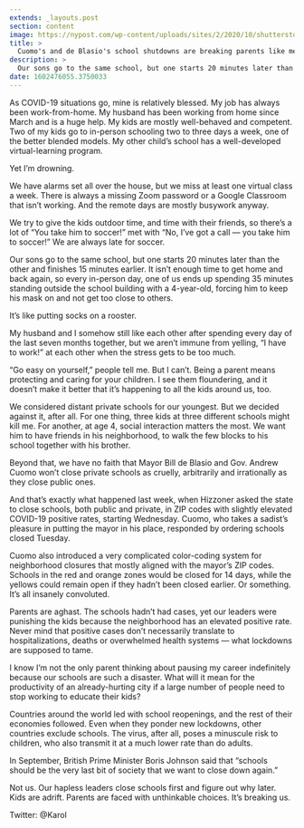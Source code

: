 ```yaml
--- 
extends: _layouts.post 
section: content 
image: https://nypost.com/wp-content/uploads/sites/2/2020/10/shutterstock_online-learning.jpg?quality=90&strip=all&w=1200 
title: > 
  Cuomo's and de Blasio's school shutdowns are breaking parents like me 
description: > 
  Our sons go to the same school, but one starts 20 minutes later than the other and finishes 15 minutes earlier.We considered distant private schools for our youngest.We want him to have friends in his neighborhood, to walk the few blocks to his school together with his brother.Andrew Cuomo won’t close private schools as cruelly, arbitrarily and irrationally as they close public ones.Our hapless leaders close schools first and figure out why later. 
date: 1602476055.3750033 
--- 
```

As COVID-19 situations go, mine is relatively blessed. My job has always been work-from-home. My husband has been working from home since March and is a huge help. My kids are mostly well-behaved and competent. Two of my kids go to ­in-person schooling two to three days a week, one of the better blended models. My other child’s school has a well-developed virtual-learning program.

Yet I’m drowning.

We have alarms set all over the house, but we miss at least one virtual class a week. There is always a missing Zoom password or a Google Classroom that isn’t working. And the remote days are mostly busywork anyway.

We try to give the kids outdoor time, and time with their friends, so there’s a lot of “You take him to soccer!” met with “No, I’ve got a call — you take him to soccer!” We are always late for soccer.

Our sons go to the same school, but one starts 20 minutes later than the other and finishes 15 minutes earlier. It isn’t enough time to get home and back again, so every in-person day, one of us ends up spending 35 minutes standing outside the school building with a 4-year-old, forcing him to keep his mask on and not get too close to others.

It’s like putting socks on a rooster.

My husband and I somehow still like each other after spending ­every day of the last seven months together, but we aren’t immune from yelling, “I have to work!” at each other when the stress gets to be too much.

“Go easy on yourself,” people tell me. But I can’t. Being a parent means protecting and caring for your children. I see them floundering, and it doesn’t make it better that it’s happening to all the kids around us, too.

We considered distant private schools for our youngest. But we decided against it, after all. For one thing, three kids at three different schools might kill me. For another, at age 4, social interaction matters the most. We want him to have friends in his neighborhood, to walk the few blocks to his school together with his brother.

Beyond that, we have no faith that Mayor Bill de Blasio and Gov. Andrew Cuomo won’t close private schools as cruelly, arbitrarily and irrationally as they close public ones.

And that’s exactly what happened last week, when Hizzoner asked the state to close schools, both public and private, in ZIP codes with slightly elevated COVID-19 positive rates, starting Wednesday. Cuomo, who takes a sadist’s pleasure in putting the mayor in his place, responded by ordering schools closed Tuesday.

Cuomo also introduced a very complicated color-coding system for neighborhood closures that mostly aligned with the mayor’s ZIP codes. Schools in the red and orange zones would be closed for 14 days, while the yellows could remain open if they hadn’t been closed earlier. Or something. It’s all insanely convoluted.

Parents are aghast. The schools hadn’t had cases, yet our leaders were punishing the kids because the neighborhood has an elevated positive rate. Never mind that positive cases don’t necessarily translate to hospitalizations, deaths or overwhelmed health systems — what lockdowns are supposed to tame.

I know I’m not the only parent thinking about pausing my career indefinitely because our schools are such a disaster. What will it mean for the productivity of an already-hurting city if a large number of people need to stop working to educate their kids?

Countries around the world led with school reopenings, and the rest of their economies followed. Even when they ponder new lockdowns, other countries exclude schools. The virus, after all, poses a minuscule risk to children, who also transmit it at a much lower rate than do adults.

In September, British Prime Minister Boris Johnson said that “schools should be the very last bit of society that we want to close down again.”

Not us. Our hapless leaders close schools first and figure out why later. Kids are adrift. Parents are faced with unthinkable choices. It’s breaking us.

Twitter: @Karol